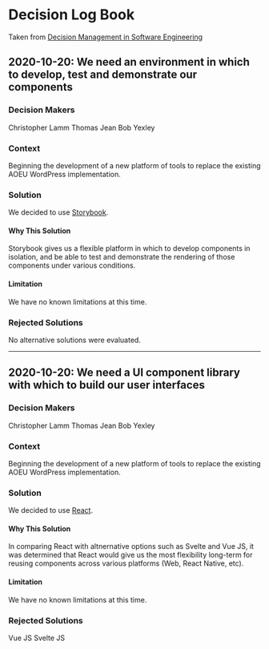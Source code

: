 <!-- markdownlint-disable MD024 MD025 -->
# Decision Log Book

Taken from [Decision Management in Software Engineering](https://medium.com/swlh/decision-management-in-software-engineering-ca60f9d40e02)

## 2020-10-20: We need an environment in which to develop, test and demonstrate our components

### Decision Makers

Christopher Lamm
Thomas Jean
Bob Yexley

### Context

Beginning the development of a new platform of tools to replace the existing
AOEU WordPress implementation.

### Solution

We decided to use [Storybook](https://storybook.js.org).

#### Why This Solution

Storybook gives us a flexible platform in which to develop components in
isolation, and be able to test and demonstrate the rendering of those
components under various conditions.

#### Limitation

We have no known limitations at this time.

### Rejected Solutions

No alternative solutions were evaluated.

----

## 2020-10-20: We need a UI component library with which to build our user interfaces

### Decision Makers

Christopher Lamm
Thomas Jean
Bob Yexley

### Context

Beginning the development of a new platform of tools to replace the existing
AOEU WordPress implementation.

### Solution

We decided to use [React](https://reactjs.org/).

#### Why This Solution

In comparing React with altnernative options such as Svelte and Vue JS, it was
determined that React would give us the most flexibility long-term for reusing
components across various platforms (Web, React Native, etc).

#### Limitation

We have no known limitations at this time.

### Rejected Solutions

Vue JS
Svelte JS
<!-- markdownlint-enable MD024 MD025 -->
